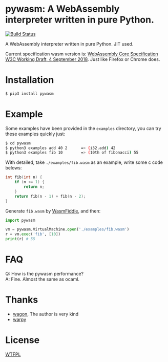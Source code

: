 # pywasm: A WebAssembly interpreter written in pure Python.

[![Build Status](https://travis-ci.org/mohanson/pywasm.svg?branch=master)](https://travis-ci.org/mohanson/pywasm)

A WebAssembly interpreter written in pure Python. JIT used.

Current specification wasm version is: [WebAssembly Core Specification W3C Working Draft, 4 September 2018](https://www.w3.org/TR/2018/WD-wasm-core-1-20180904/). Just like Firefox or Chrome does.

# Installation

```sh
$ pip3 install pywasm
```

# Example

Some examples have been provided in the `examples` directory, you can try these examples quickly just:

```sh
$ cd pywasm
$ python3 examples add 40 2      => (i32.add) 42
$ python3 examples fib 10        => (10th of fibonacci) 55
```

With detailed, take `./examples/fib.wasm` as an example, write some c code belows:

```c
int fib(int n) {
    if (n <= 1) {
        return n;
    }
    return fib(n - 1) + fib(n - 2);
}
```

Generate `fib.wasm` by [WasmFiddle](https://wasdk.github.io/WasmFiddle/), and then:

```py
import pywasm

vm = pywasm.VirtualMachine.open('./examples/fib.wasm')
r = vm.exec('fib', [10])
print(r) # 55
```

# FAQ

Q: How is the pywasm performance? <br>
A: Fine. Almost the same as ocaml.

# Thanks

- [wagon](https://github.com/go-interpreter/wagon), The author is very kind
- [warpy](https://github.com/kanaka/warpy)

# License

[WTFPL](./LICENSE)
